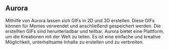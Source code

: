 ## Aurora

Mithilfe von Aurora lassen sich GIFs in 2D und 3D erstellen. Diese GIFs können für Memes verwendet und anschließend gespeichert werden. Die erstellten GIFs sind herunterladbar und teilbar. Aurora bietet eine Plattform, um die Kreationen mit der Welt zu teilen. Es ist eine einfache und kreative Möglichkeit, unterhaltsame Inhalte zu erstellen und zu verbreiten.
